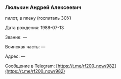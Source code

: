 ### Люлькин Андрей Алексеевич

пилот, в плену (госпиталь ЗСУ)

Дата рождения: 1988-07-13

Звание: —

Воинская часть: —

Адрес: —

Сообщение в Telegram: [https://t.me/rf200_now/982](https://t.me/rf200_now/982)
